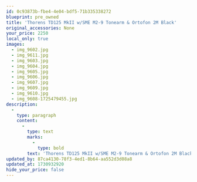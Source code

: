 ```yaml
---
id: 0c93873b-fbe4-4e04-bdf5-71b335338272
blueprint: pre_owned
title: 'Thorens TD125 MkII w/SME M2-9 Tonearm & Ortofon 2M Black'
original_accessories: None
your_price: 2250
local_only: true
images:
  - img_9602.jpg
  - img_9611.jpg
  - img_9603.jpg
  - img_9604.jpg
  - img_9605.jpg
  - img_9606.jpg
  - img_9607.jpg
  - img_9609.jpg
  - img_9610.jpg
  - img_9608-1725479455.jpg
description:
  -
    type: paragraph
    content:
      -
        type: text
        marks:
          -
            type: bold
        text: 'Thorens TD125 MkII w/SME M2-9 Tonearm & Ortofon 2M Black. Unit was totally restored by a Thorens expert and is in immaculate condition. A superb sounding vintage table in pristine shape! Cartridge has roughly 30 hours of usage. '
updated_by: 87ca4130-78f3-4ed1-8b64-aa552d3d08a8
updated_at: 1730932920
hide_your_price: false
---
```

